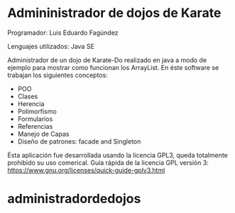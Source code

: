 # Admininistrador de dojos de Karate

Programador: Luis Eduardo Fagúndez

Lenguajes utilizados: Java SE

Administrador de un dojo de Karate-Do realizado en java a modo de ejemplo para mostrar como funcionan los ArrayList.
En éste software se trabajan los siguientes conceptos:

- POO
- Clases
- Herencia
- Polimorfismo 
- Formularios
- Referencias 
- Manejo de Capas 
- Diseño de patrones: facade and Singleton

Ésta aplicación fue desarrollada usando la licencia GPL3, queda totalmente prohibido su uso 
comerical. 
Guía rápida de la licencia GPL versión 3: https://www.gnu.org/licenses/quick-guide-gplv3.html 

# administradordedojos
